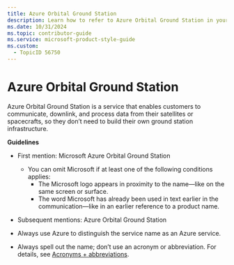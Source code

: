 ```yaml
---
title: Azure Orbital Ground Station
description: Learn how to refer to Azure Orbital Ground Station in your content.
ms.date: 10/31/2024
ms.topic: contributor-guide
ms.service: microsoft-product-style-guide
ms.custom:
  - TopicID 56750
---
```



# Azure Orbital Ground Station

Azure Orbital Ground Station is a service that enables customers to communicate, downlink, and process data from their satellites or spacecrafts, so they don’t need to build their own ground station infrastructure.  

**Guidelines**

- First mention: Microsoft Azure Orbital Ground Station

  - You can omit Microsoft if at least one of the following conditions applies:  
    - The Microsoft logo appears in proximity to the name—like on the same screen or surface.  
    - The word Microsoft has already been used in text earlier in the communication—like in an earlier reference to a product name.  

- Subsequent mentions: Azure Orbital Ground Station  

- Always use Azure to distinguish the service name as an Azure service.  

- Always spell out the name; don’t use an acronym or abbreviation. For details, see [Acronyms + abbreviations](~\acronyms-and-abbreviations.md).  

